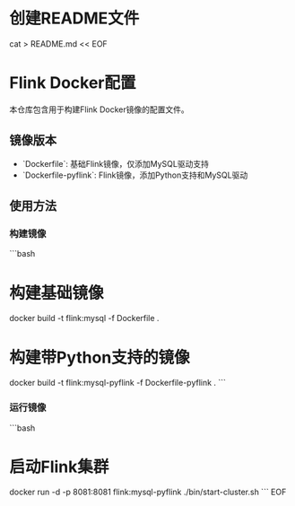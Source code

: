 # 创建README文件
cat > README.md << EOF
# Flink Docker配置

本仓库包含用于构建Flink Docker镜像的配置文件。

## 镜像版本

- \`Dockerfile\`: 基础Flink镜像，仅添加MySQL驱动支持
- \`Dockerfile-pyflink\`: Flink镜像，添加Python支持和MySQL驱动

## 使用方法

### 构建镜像

\`\`\`bash
# 构建基础镜像
docker build -t flink:mysql -f Dockerfile .

# 构建带Python支持的镜像
docker build -t flink:mysql-pyflink -f Dockerfile-pyflink .
\`\`\`

### 运行镜像

\`\`\`bash
# 启动Flink集群
docker run -d -p 8081:8081 flink:mysql-pyflink ./bin/start-cluster.sh
\`\`\`
EOF